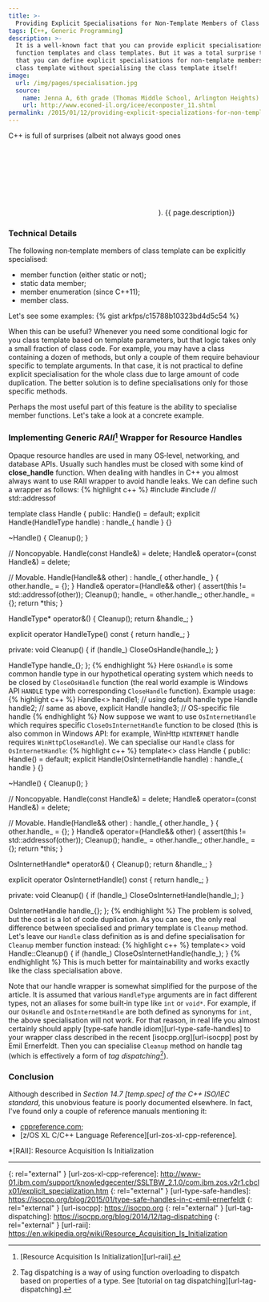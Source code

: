 ```yaml
---
title: >-
  Providing Explicit Specialisations for Non‐Template Members of Class Template
tags: [C++, Generic Programming]
description: >-
  It is a well-known fact that you can provide explicit specialisations for
  function templates and class templates. But it was a total surprise to me
  that you can define explicit specialisations for non‐template members of
  class template without specialising the class template itself!
image:
  url: /img/pages/specialisation.jpg
  source:
    name: Jenna A, 6th grade (Thomas Middle School, Arlington Heights)
    url: http://www.econed-il.org/icee/econposter_11.shtml
permalink: /2015/01/12/providing-explicit-specializations-for-non-template-members-of-class-template/
---
```


C++ is full of surprises (albeit not always good ones <svg class="icon icon-smile-o"><title>Smiley Face</title><use xlink:href="{{ site.baseurl }}/svg/symbol-defs.svgz#icon-smile-o"/></svg>).
{{ page.description}}

### Technical Details

The following non‐template members of class template can be explicitly
specialised:

* member function (either static or not);
* static data member;
* member enumeration (since C++11);
* member class.

Let's see some examples:
{% gist arkfps/c15788b10323bd4d5c54 %}

When this can be useful? Whenever you need some conditional logic for you
class template based on template parameters, but that logic takes only a small
fraction of class code. For example, you may have a class containing a dozen of
methods, but only a couple of them require behaviour specific to template
arguments. In that case, it is not practical to define explicit specialisation
for the whole class due to large amount of code duplication. The better
solution is to define specialisations only for those specific methods.

Perhaps the most useful part of this feature is the ability to specialise
member functions. Let's take a look at a concrete example.

### Implementing Generic _RAII_[^fn-raii] Wrapper for Resource Handles

Opaque resource handles are used in many OS‐level, networking, and database
APIs. Usually such handles must be closed with some kind of **close_handle**
function. When dealing with handles in C++ you almost always want to use RAII
wrapper to avoid handle leaks. We can define such a wrapper as follows:
{% highlight c++ %}
#include <cassert>
#include <memory>  // std::addressof

template<typename HandleType = OsHandle> class Handle {
public:
  Handle() = default;
  explicit Handle(HandleType handle) : handle_{ handle } {}

  ~Handle() { Cleanup(); }

  // Noncopyable.
  Handle(const Handle&) = delete;
  Handle& operator=(const Handle&) = delete;

  // Movable.
  Handle(Handle&& other) : handle_{ other.handle_ } { other.handle_ = {}; }
  Handle& operator=(Handle&& other) {
    assert(this != std::addressof(other));
    Cleanup();
    handle_ = other.handle_;
    other.handle_ = {};
    return *this;
  }

  HandleType* operator&() {
    Cleanup();
    return &handle_;
  }

  explicit operator HandleType() const { return handle_; }

private:
  void Cleanup() {
    if (handle_)
      CloseOsHandle(handle_);
  }

  HandleType handle_{};
};
{% endhighlight %}
Here `OsHandle` is some common handle type in our hypothetical operating system
which needs to be closed by `CloseOsHandle` function (the real world example is
Windows API `HANDLE` type with corresponding `CloseHandle` function). Example
usage:
{% highlight c++ %}
Handle<> handle1;  // using default handle type
Handle<OsHandle> handle2;  // same as above, explicit
Handle<OsFileHandle> handle3;  // OS-specific file handle
{% endhighlight %}
Now suppose we want to use `OsInternetHandle` which requires specific
`CloseOsInternetHandle` function to be closed (this is also common in Windows
API: for example, WinHttp `HINTERNET` handle requires `WinHttpCloseHandle`). We
can specialise our `Handle` class for `OsInternetHandle`:
{% highlight c++ %}
template<> class Handle<OsInternetHandle> {
public:
  Handle() = default;
  explicit Handle(OsInternetHandle handle) : handle_{ handle } {}

  ~Handle() { Cleanup(); }

  // Noncopyable.
  Handle(const Handle&) = delete;
  Handle& operator=(const Handle&) = delete;

  // Movable.
  Handle(Handle&& other) : handle_{ other.handle_ } { other.handle_ = {}; }
  Handle& operator=(Handle&& other) {
    assert(this != std::addressof(other));
    Cleanup();
    handle_ = other.handle_;
    other.handle_ = {};
    return *this;
  }

  OsInternetHandle* operator&() {
    Cleanup();
    return &handle_;
  }

  explicit operator OsInternetHandle() const { return handle_; }

private:
  void Cleanup() {
    if (handle_)
      CloseOsInternetHandle(handle_);
  }

  OsInternetHandle handle_{};
};
{% endhighlight %}
The problem is solved, but the cost is a lot of code duplication. As you
can see, the only real difference between specialised and primary template
is `Cleanup` method. Let's leave our `Handle` class definition as is and define
specialisation for `Cleanup` member function instead:
{% highlight c++ %}
template<> void Handle<OsInternetHandle>::Cleanup() {
  if (handle_)
    CloseOsInternetHandle(handle_);
}
{% endhighlight %}
This is much better for maintainability and works exactly like the class
specialisation above.

Note that our handle wrapper is somewhat simplified for the purpose of the
article. It is assumed that various `HandleType` arguments are in fact
different types, not an aliases for some built‐in type like `int` or `void*`.
For example, if our `OsHandle` and `OsInternetHandle` are both defined as
synonyms for `int`, the above specialisation will not work. For that reason, in
real life you almost certainly should apply
[type‐safe handle idiom][url-type-safe-handles] to your wrapper class described
in the recent [isocpp.org][url-isocpp] post by Emil Ernerfeldt. Then you can
specialise `Cleanup` method on handle tag (which is effectively a form of
_tag dispatching_[^fn-tag-dispatching]).

### Conclusion

Although described in <cite>Section 14.7 [temp.spec] of the C++ ISO/IEC
standard</cite>, this unobvious feature is poorly documented elsewhere. In
fact, I've found only a couple of reference manuals mentioning it:

* [cppreference.com][url-cppreference];
* [z/OS XL C/C++ Language Reference][url-zos-xl-cpp-reference].

*[RAII]: Resource Acquisition Is Initialization

---

[^fn-raii]: [Resource Acquisition Is Initialization][url-raii].

[^fn-tag-dispatching]:
    Tag dispatching is a way of using function overloading to dispatch based on
    properties of a type. See
    [tutorial on tag dispatching][url-tag-dispatching].

[url-cppreference]: http://en.cppreference.com/w/cpp/language/template_specialization
{: rel="external" }
[url-zos-xl-cpp-reference]: http://www-01.ibm.com/support/knowledgecenter/SSLTBW_2.1.0/com.ibm.zos.v2r1.cbclx01/explicit_specialization.htm
{: rel="external" }
[url-type-safe-handles]: https://isocpp.org/blog/2015/01/type-safe-handles-in-c-emil-ernerfeldt
{: rel="external" }
[url-isocpp]: https://isocpp.org
{: rel="external" }
[url-tag-dispatching]: https://isocpp.org/blog/2014/12/tag-dispatching
{: rel="external" }
[url-raii]: https://en.wikipedia.org/wiki/Resource_Acquisition_Is_Initialization
